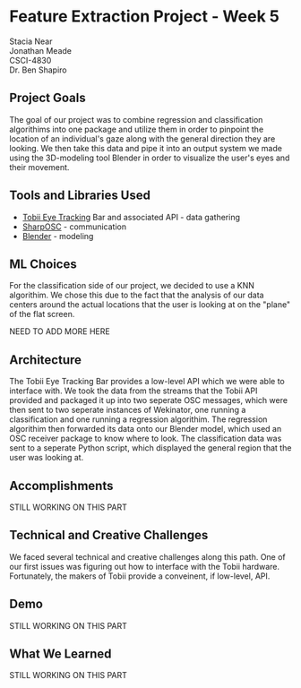 # Feature Extraction Project - Week 5

Stacia Near  
Jonathan Meade  
CSCI-4830  
Dr. Ben Shapiro  

## Project Goals

The goal of our project was to combine regression and classification algorithims into one package and utilize them in order to pinpoint the location of an individual's gaze along
with the general direction they are looking. We then take this data and pipe it into an output system we made using the 3D-modeling tool Blender in order to visualize the 
user's eyes and their movement. 

## Tools and Libraries Used
* [Tobii Eye Tracking](https://www.tobii.com) Bar and associated API - data gathering
* [SharpOSC](https://github.com/ValdemarOrn/SharpOSC) - communication
* [Blender](https://www.blender.org/) - modeling

## ML Choices

For the classification side of our project, we decided to use a KNN algorithim. We chose this due to the fact that the analysis of our data centers around 
the actual locations that the user is looking at on the "plane" of the flat screen. 

NEED TO ADD MORE HERE

## Architecture

The Tobii Eye Tracking Bar provides a low-level API which we were able to interface with. We took the data from the streams that the Tobii API provided
and packaged it up into two seperate OSC messages, which were then sent to two seperate instances of Wekinator, one running a classification and one running a regression
algorithim. The regression algorithim then forwarded its data onto our Blender model, which used an OSC receiver package to know where to look. The classification data was sent to 
a seperate Python script, which displayed the general region that the user was looking at. 

## Accomplishments

STILL WORKING ON THIS PART

## Technical and Creative Challenges

We faced several technical and creative challenges along this path. One of our first issues was figuring out how to interface with the Tobii hardware. Fortunately, the makers
of Tobii provide a conveinent, if low-level, API. 

## Demo

STILL WORKING ON THIS PART

## What We Learned

STILL WORKING ON THIS PART

